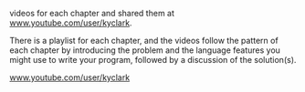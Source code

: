 videos for each chapter and shared them at www.youtube.com/user/kyclark.

There is a playlist
for each chapter, and the videos follow the pattern of each chapter by introducing the
problem and the language features you might use to write your program, followed by
a discussion of the solution(s).

www.youtube.com/user/kyclark